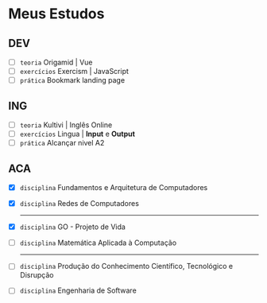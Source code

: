# Meus Estudos

## DEV
- [ ] `teoria` Origamid | Vue
- [ ] `exercícios` Exercism | JavaScript
- [ ] `prática` Bookmark landing page

## ING
- [ ] `teoria` Kultivi | Inglês Online
- [ ] `exercícios` Lingua | **Input** e **Output**
- [ ] `prática` Alcançar nivel A2

## ACA
- [X] `disciplina` Fundamentos e Arquitetura de Computadores
- [X] `disciplina` Redes de Computadores
      
  ---

- [X] `disciplina` GO - Projeto de Vida
- [ ] `disciplina` Matemática Aplicada à Computação
      
  ---

- [ ] `disciplina` Produção do Conhecimento Científico, Tecnológico e Disrupção
- [ ] `disciplina` Engenharia de Software

